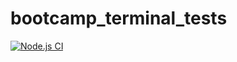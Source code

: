 # bootcamp_terminal_tests

[![Node.js CI](https://github.com/TendaniMamadi/bootcamp_terminal_tests/actions/workflows/node.js.yml/badge.svg)](https://github.com/TendaniMamadi/bootcamp_terminal_tests/actions/workflows/node.js.yml)
